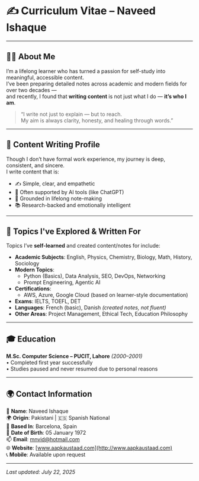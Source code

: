 # ✍️ Curriculum Vitae – Naveed Ishaque

---

## 🧑‍💻 About Me

I’m a lifelong learner who has turned a passion for self-study into meaningful, accessible content.  
I’ve been preparing detailed notes across academic and modern fields for over two decades —  
and recently, I found that **writing content** is not just what I do — **it’s who I am**.

> “I write not just to explain — but to reach.  
> My aim is always clarity, honesty, and healing through words.”

---

## 📝 Content Writing Profile

Though I don’t have formal work experience, my journey is deep, consistent, and sincere.  
I write content that is:

- ✍️ Simple, clear, and empathetic  
- 🤖 Often supported by AI tools (like ChatGPT)  
- 🌱 Grounded in lifelong note-making  
- 📚 Research-backed and emotionally intelligent

---

## 🧠 Topics I've Explored & Written For

Topics I’ve **self-learned** and created content/notes for include:

- **Academic Subjects**: English, Physics, Chemistry, Biology, Math, History, Sociology  
- **Modern Topics**:
  - Python (Basics), Data Analysis, SEO, DevOps, Networking
  - Prompt Engineering, Agentic AI  
- **Certifications**:
  - AWS, Azure, Google Cloud (based on learner-style documentation)
- **Exams**: IELTS, TOEFL, DET  
- **Languages**: French (basic), Danish *(created notes, not fluent)*  
- **Other Areas**: Project Management, Ethical Tech, Education Philosophy

---

## 🎓 Education

**M.Sc. Computer Science – PUCIT, Lahore** *(2000–2001)*  
• Completed first year successfully  
• Studies paused and never resumed due to personal reasons

---

## 🌍 Contact Information

📛 **Name**: Naveed Ishaque  
🌍 **Origin**: Pakistani | 🇪🇸 Spanish National  
📍 **Based In**: Barcelona, Spain  
🎂 **Date of Birth**: 05 January 1972  
📫 **Email**: mnvid@hotmail.com  
🌐 **Website**: [www.aapkaustaad.com](http://www.aapkaustaad.com)  
📞 **Mobile**: Available upon request

---

_Last updated: July 22, 2025_
